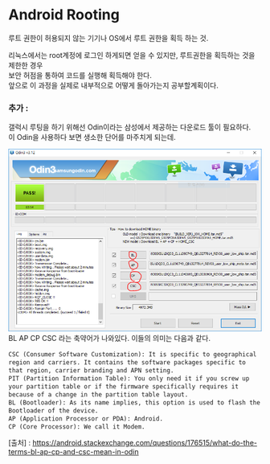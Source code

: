 # Android Rooting

루트 권한이 허용되지 않는 기기나 OS에서 루트 권한을 획득 하는 것.<br>

리눅스에서는 root계정에 로그인 하게되면 얻을 수 있지만, 루트권한을 획득하는 것을 제한한 경우<br>
보안 허점을 통하여 코드를 실행해 획득해야 한다.<br>
앞으로 이 과정을 실제로 내부적으로 어떻게 돌아가는지 공부할계획이다.


### 추가 : <br>
갤럭시 루팅을 하기 위해선 Odin이라는 삼성에서 제공하는 다운로드 툴이 필요하다.<br>
이 Odin을 사용하다 보면 생소한 단어를 마주치게 되는데.<br>

![Odin](/img/Odin.PNG)
BL AP CP CSC 라는 축약어가 나와있다. 이들의 의미는 다음과 같다.
```
CSC (Consumer Software Customization): It is specific to geographical region and carriers. It contains the software packages specific to that region, carrier branding and APN setting.
PIT (Partition Information Table): You only need it if you screw up your partition table or if the firmware specifically requires it because of a change in the partition table layout.
BL (Bootloader): As its name implies, this option is used to flash the Bootloader of the device.
AP (Application Processor or PDA): Android.
CP (Core Processor): We call it Modem.
```
[출처] : https://android.stackexchange.com/questions/176515/what-do-the-terms-bl-ap-cp-and-csc-mean-in-odin